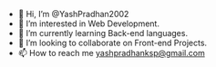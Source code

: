 - 👋 Hi, I’m @YashPradhan2002
- 👀 I’m interested in Web Development.
- 🌱 I’m currently learning Back-end languages.
- 💞️ I’m looking to collaborate on Front-end Projects.
- 📫 How to reach me yashpradhanksp@gmail.com

<!---
YashPradhan2002/YashPradhan2002 is a ✨ special ✨ repository because its `README.md` (this file) appears on your GitHub profile.
You can click the Preview link to take a look at your changes.
--->
